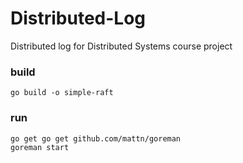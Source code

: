 # Distributed-Log
Distributed log for Distributed Systems course project

### build
```
go build -o simple-raft
```

### run
```
go get go get github.com/mattn/goreman
goreman start
```


